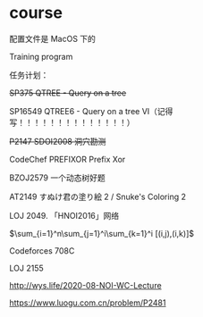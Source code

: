 # course

配置文件是 MacOS 下的

Training program

任务计划：

~~SP375 QTREE - Query on a tree~~

SP16549 QTREE6 - Query on a tree VI（记得写！！！！！！！！！！！！！！）

~~P2147 SDOI2008 洞穴勘测~~

CodeChef PREFIXOR Prefix Xor

BZOJ2579 一个动态树好题

AT2149 すぬけ君の塗り絵 2 / Snuke's Coloring 2

LOJ 2049. 「HNOI2016」网络

$\sum_{i=1}^n\sum_{j=1}^i\sum_{k=1}^i [(i,j),(i,k)]$ 

Codeforces 708C

LOJ 2155

http://wys.life/2020-08-NOI-WC-Lecture

https://www.luogu.com.cn/problem/P2481
